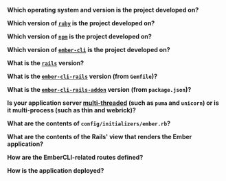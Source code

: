 **Which operating system and version is the project developed on?**

**Which version of [`ruby`](https://www.ruby-lang.org/) is the project developed on?**

**Which version of [`npm`](https://www.npmjs.com/) is the project developed on?**

**Which version of [`ember-cli`](http://ember-cli.com/) is the project developed on?**

**What is the [`rails`](https://github.com/rails/rails) version?**

**What is the [`ember-cli-rails`](https://github.com/tricknotes/ember-cli-rails) version (from `Gemfile`)?**

**What is the [`ember-cli-rails-addon`](https://github.com/rondale-sc/ember-cli-rails-addon/) version (from `package.json`)?**

**Is your application server [multi-threaded](https://github.com/tricknotes/ember-cli-rails/commit/ef0a49546a8c2e5fb0a298ba455fba97289065a1) 
(such as `puma` and `unicorn`) or is it multi-process (such as thin and webrick)?**

**What are the contents of `config/initializers/ember.rb`?**

**What are the contents of the Rails' view that renders the Ember application?**

**How are the EmberCLI-related routes defined?**

**How is the application deployed?**
